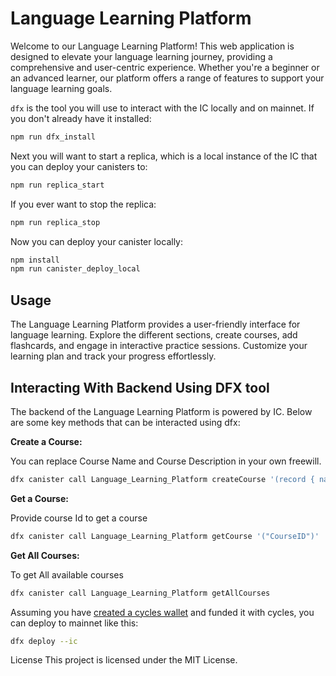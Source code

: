 # Language Learning Platform

Welcome to our Language Learning Platform! This web application is designed to elevate your language learning journey, providing a comprehensive and user-centric experience. Whether you're a beginner or an advanced learner, our platform offers a range of features to support your language learning goals.

`dfx` is the tool you will use to interact with the IC locally and on mainnet. If you don't already have it installed:

```bash
npm run dfx_install
```

Next you will want to start a replica, which is a local instance of the IC that you can deploy your canisters to:

```bash
npm run replica_start
```

If you ever want to stop the replica:

```bash
npm run replica_stop
```

Now you can deploy your canister locally:

```bash
npm install
npm run canister_deploy_local
```

## Usage
The Language Learning Platform provides a user-friendly interface for language learning. Explore the different sections, create courses, add flashcards, and engage in interactive practice sessions. Customize your learning plan and track your progress effortlessly.

## Interacting With Backend Using DFX tool
The backend of the Language Learning Platform is powered by IC. Below are some key methods that can be interacted using dfx:

**Create a Course:**

You can replace Course Name and Course Description in your own freewill.

```bash
dfx canister call Language_Learning_Platform createCourse '(record { name="Course Name"; description= "Course Description" })'
```

**Get a Course:**

Provide course Id to get a course

```bash
dfx canister call Language_Learning_Platform getCourse '("CourseID")'
```

**Get All Courses:**

To get All available courses 

```bash
dfx canister call Language_Learning_Platform getAllCourses
```


Assuming you have [created a cycles wallet](https://internetcomputer.org/docs/current/developer-docs/quickstart/network-quickstart) and funded it with cycles, you can deploy to mainnet like this:

```bash
dfx deploy --ic
```



License
This project is licensed under the MIT License.